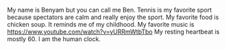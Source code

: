 My name is Benyam but you can call me Ben.
Tennis is my favorite sport because spectators are calm and really enjoy the sport.
My favorite food is chicken soup. It reminds me of my childhood.
My favorite music is https://www.youtube.com/watch?v=yURRmWtbTbo
My resting heartbeat is mostly 60. I am the human clock.
